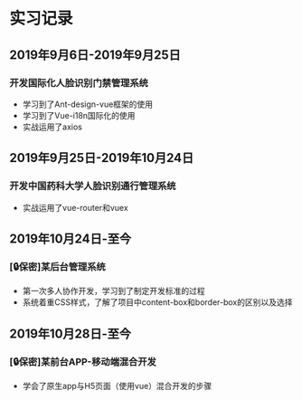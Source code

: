 # 实习记录

## 2019年9月6日-2019年9月25日

### 开发国际化人脸识别门禁管理系统

- 学习到了Ant-design-vue框架的使用
- 学习到了Vue-i18n国际化的使用
- 实战运用了axios

## 2019年9月25日-2019年10月24日

### 开发中国药科大学人脸识别通行管理系统

- 实战运用了vue-router和vuex

## 2019年10月24日-至今

### [:lock:保密]某后台管理系统

- 第一次多人协作开发，学习到了制定开发标准的过程
- 系统着重CSS样式，了解了项目中content-box和border-box的区别以及选择

## 2019年10月28日-至今

### [:lock:保密]某前台APP-移动端混合开发

- 学会了原生app与H5页面（使用vue）混合开发的步骤
